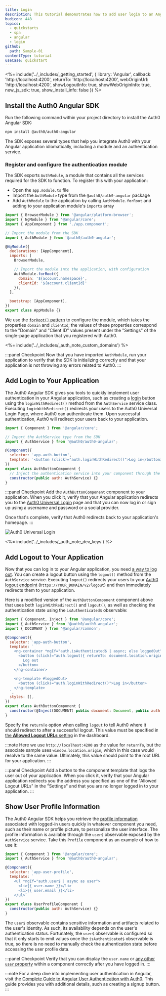 ```yaml
---
title: Login
description: This tutorial demonstrates how to add user login to an Angular application using Auth0.
budicon: 448
topics:
  - quickstarts
  - spa
  - angular
  - login
github:
  path: Sample-01
contentType: tutorial
useCase: quickstart
---
```


<!-- markdownlint-disable MD002 MD034 MD041 -->

<%= include('../_includes/_getting_started', { library: 'Angular', callback: 'http://localhost:4200', returnTo: 'http://localhost:4200', webOriginUrl: 'http://localhost:4200', showLogoutInfo: true, showWebOriginInfo: true, new_js_sdk: true, show_install_info: false }) %>

## Install the Auth0 Angular SDK

Run the following command within your project directory to install the Auth0 Angular SDK:

```bash
npm install @auth0/auth0-angular
```

The SDK exposes several types that help you integrate Auth0 with your Angular application idiomatically, including a module and an authentication service.

### Register and configure the authentication module

The SDK exports `AuthModule`, a module that contains all the services required for the SDK to function. To register this with your application:

* Open the `app.module.ts` file
* Import the `AuthModule` type from the `@auth0/auth0-angular` package
* Add `AuthModule` to the application by calling `AuthModule.forRoot` and adding to your application module's `imports` array

```javascript
import { BrowserModule } from '@angular/platform-browser';
import { NgModule } from '@angular/core';
import { AppComponent } from './app.component';

// Import the module from the SDK
import { AuthModule } from '@auth0/auth0-angular';

@NgModule({
  declarations: [AppComponent],
  imports: [
    BrowserModule,

    // Import the module into the application, with configuration
    AuthModule.forRoot({
      domain: '${account.namespace}',
      clientId: '${account.clientId}'
    }),
  ],

  bootstrap: [AppComponent],
})
export class AppModule {}
```

We use the [`forRoot()` pattern](https://angular.io/guide/singleton-services#the-forroot-pattern) to configure the module, which takes the properties `domain` and `clientId`; the values of these properties correspond to the "Domain" and "Client ID" values present under the "Settings" of the single-page application that you registered with Auth0.

<%= include('../_includes/_auth_note_custom_domains') %>

:::panel Checkpoint
Now that you have imported `AuthModule`, run your application to verify that the SDK is initializing correctly and that your application is not throwing any errors related to Auth0.
:::

## Add Login to Your Application

The Auth0 Angular SDK gives you tools to quickly implement user authentication in your Angular application, such as creating a [login](/login) button using the `loginWithRedirect()` method from the `AuthService` service class. Executing `loginWithRedirect()` redirects your users to the Auth0 Universal Login Page, where Auth0 can authenticate them. Upon successful authentication, Auth0 will redirect your users back to your application.

```javascript
import { Component } from '@angular/core';

// Import the AuthService type from the SDK
import { AuthService } from '@auth0/auth0-angular';

@Component({
  selector: 'app-auth-button',
  template: '<button (click)="auth.loginWithRedirect()">Log in</button>'
})
export class AuthButtonComponent {
  // Inject the authentication service into your component through the constructor
  constructor(public auth: AuthService) {}
}
```

:::panel Checkpoint
Add the `AuthButtonComponent` component to your application. When you click it, verify that your Angular application redirects you to the [Auth0 Universal Login](https://auth0.com/universal-login) page and that you can now log in or sign up using a username and password or a social provider.

Once that's complete, verify that Auth0 redirects back to your application's homepage.
:::

![Auth0 Universal Login](https://cdn.auth0.com/blog/universal-login/lightweight-login.png)

<%= include('../_includes/_auth_note_dev_keys') %>

## Add Logout to Your Application

Now that you can log in to your Angular application, you need [a way to log out](/logout/guides/logout-auth0). You can create a logout button using the `logout()` method from the `AuthService` service. Executing `logout()` redirects your users to your [Auth0 logout endpoint](/api/authentication?javascript#logout) (`https://YOUR_DOMAIN/v2/logout`) and then immediately redirects them to your application.

Here is a modified version of the `AuthButtonComponent` component above that uses both `loginWithRedirect()` and `logout()`, as well as checking the authentication state using the `isAuthenticated$` observable:

```javascript
import { Component, Inject } from '@angular/core';
import { AuthService } from '@auth0/auth0-angular';
import { DOCUMENT } from '@angular/common';

@Component({
  selector: 'app-auth-button',
  template: `
    <ng-container *ngIf="auth.isAuthenticated$ | async; else loggedOut">
      <button (click)="auth.logout({ returnTo: document.location.origin })">
        Log out
      </button>
    </ng-container>

    <ng-template #loggedOut>
      <button (click)="auth.loginWithRedirect()">Log in</button>
    </ng-template>
  `,
  styles: [],
})
export class AuthButtonComponent {
  constructor(@Inject(DOCUMENT) public document: Document, public auth: AuthService) {}
}
```

Specify the `returnTo` option when calling `logout` to tell Auth0 where it should redirect to after a successful logout. This value must be specified in [the **Allowed Logout URLs** setting](#configure-logout-urls) in the dashboard.

:::note
Here we use `http://localhost:4200` as the value for `returnTo`, but the associate sample uses `window.location.origin`, which in this case would resolve to the same value. Ultimately, this value should point to the root URL for your application.
:::

:::panel Checkpoint
Add a button to the component template that logs the user out of your application. When you click it, verify that your Angular application redirects you the address you specified as one of the "Allowed Logout URLs" in the "Settings" and that you are no longer logged in to your application.
:::

## Show User Profile Information

The Auth0 Angular SDK helps you retrieve the [profile information](/users/concepts/overview-user-profile) associated with logged-in users quickly in whatever component you need, such as their name or profile picture, to personalize the user interface. The profile information is available through the `user$` observable exposed by the `AuthService` service. Take this `Profile` component as an example of how to use it:

```javascript
import { Component } from '@angular/core';
import { AuthService } from '@auth0/auth0-angular';

@Component({
  selector: 'app-user-profile',
  template: `
    <ul *ngIf="auth.user$ | async as user">
      <li>{{ user.name }}</li>
      <li>{{ user.email }}</li>
    </ul>`
})
export class UserProfileComponent {
  constructor(public auth: AuthService) {}
}
```

The `user$` observable contains sensitive information and artifacts related to the user's identity. As such, its availability depends on the user's authentication status. Fortunately, the `user$` observable is configured so that it only starts to emit values once the `isAuthenticated$` observable is true, so there is no need to manually check the authentication state before accessing the user profile data.

:::panel Checkpoint
Verify that you can display the `user.name` or [any other `user` property](/users/references/user-profile-structure#user-profile-attributes) within a component correctly after you have logged in.
:::

:::note
For a deep dive into implementing user authentication in Angular, visit the [Complete Guide to Angular User Authentication with Auth0](https://auth0.com/blog/complete-guide-to-angular-user-authentication/#Get-the-Starter-Application). This guide provides you with additional details, such as creating a signup button.
:::
